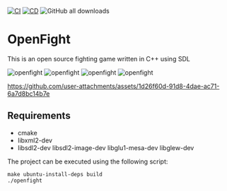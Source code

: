 [![CI](https://github.com/nonameentername/openfight/actions/workflows/ci.yml/badge.svg)](https://github.com/nonameentername/openfight/actions/workflows/ci.yml)
[![CD](https://github.com/nonameentername/openfight/actions/workflows/cd.yml/badge.svg)](https://github.com/nonameentername/openfight/actions/workflows/cd.yml)
![GitHub all downloads](https://img.shields.io/github/downloads/nonameentername/openfight/total)

# OpenFight

This is an open source fighting game written in C++ using SDL

![openfight](./images/openfight-1.png)
![openfight](./images/openfight-2.png)
![openfight](./images/openfight-3.png)
![openfight](./images/openfight-4.png)

https://github.com/user-attachments/assets/1d26f60d-91d8-4dae-ac71-6a7d8bc14b7e


## Requirements

* cmake
* libxml2-dev
* libsdl2-dev libsdl2-image-dev libglu1-mesa-dev libglew-dev

The project can be executed using the following script:

    make ubuntu-install-deps build
    ./openfight
